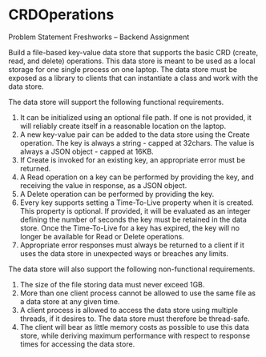 # CRDOperations
Problem Statement
Freshworks – Backend Assignment

Build a file-based key-value data store that supports the basic CRD (create, read, and delete) operations. This data store is meant to be used as a local storage for one single process on one laptop. The data store must be exposed as a library to clients that can instantiate a class and work with the data store.

The data store will support the following functional requirements.

1) It can be initialized using an optional file path. If one is not provided, it will reliably create itself in a reasonable location on the laptop.
2) A new key-value pair can be added to the data store using the Create operation. The key is always a string - capped at 32chars. The value is always a JSON object - capped at 16KB.
3) If Create is invoked for an existing key, an appropriate error must be returned.
4) A Read operation on a key can be performed by providing the key, and receiving the value in response, as a JSON object.
5) A Delete operation can be performed by providing the key.
6) Every key supports setting a Time-To-Live property when it is created. This property is optional. If provided, it will be evaluated as an integer defining the number of seconds the key must be retained in the data store. Once the Time-To-Live for a key has expired, the key will no longer be available for Read or Delete operations.
7) Appropriate error responses must always be returned to a client if it uses the data store in unexpected ways or breaches any limits.

The data store will also support the following non-functional requirements.

1) The size of the file storing data must never exceed 1GB.
2) More than one client process cannot be allowed to use the same file as a data store at any given time.
3) A client process is allowed to access the data store using multiple threads, if it desires to. The data store must therefore be thread-safe.
4) The client will bear as little memory costs as possible to use this data store, while deriving maximum performance with respect to response times for accessing the data store.
